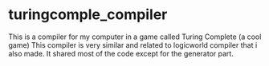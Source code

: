 # turingcomple_compiler
This is a compiler for my computer in a game called Turing Complete (a cool game)
This compiler is very similar and related to logicworld compiler that i also made. 
It shared most of the code except for the generator part.
